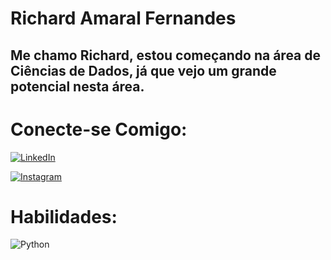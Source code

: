 # Richard Amaral Fernandes

## Me chamo Richard, estou começando na área de Ciências de Dados, já que vejo um grande potencial nesta área.

# Conecte-se Comigo:

[![LinkedIn](https://img.shields.io/badge/LinkedIn-000?style=for-the-badge&logo=linkedin&logoColor=0E76A8)](https://www.linkedin.com/in/richard-amaral-fernandes-75209228a/)

[![Instagram](https://img.shields.io/badge/Instagram-000?style=for-the-badge&logo=instagram)](https://www.instagram.com/ricky.a.fernandes/)

# Habilidades:

![Python](https://img.shields.io/badge/Python-000?style=for-the-badge&logo=python)